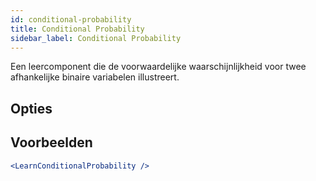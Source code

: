 ```yaml
---
id: conditional-probability
title: Conditional Probability
sidebar_label: Conditional Probability
---
```


Een leercomponent die de voorwaardelijke waarschijnlijkheid voor twee afhankelijke binaire variabelen illustreert.

## Opties



## Voorbeelden

```jsx live
<LearnConditionalProbability />
```


